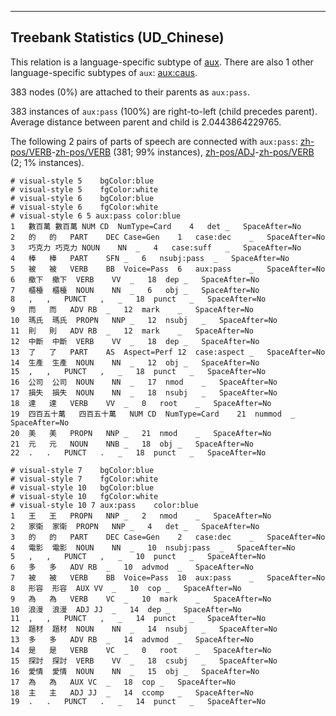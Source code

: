 

--------------------------------------------------------------------------------

## Treebank Statistics (UD_Chinese)

This relation is a language-specific subtype of [aux]().
There are also 1 other language-specific subtypes of `aux`: [aux:caus]().

383 nodes (0%) are attached to their parents as `aux:pass`.

383 instances of `aux:pass` (100%) are right-to-left (child precedes parent).
Average distance between parent and child is 2.0443864229765.

The following 2 pairs of parts of speech are connected with `aux:pass`: [zh-pos/VERB]()-[zh-pos/VERB]() (381; 99% instances), [zh-pos/ADJ]()-[zh-pos/VERB]() (2; 1% instances).


~~~ conllu
# visual-style 5	bgColor:blue
# visual-style 5	fgColor:white
# visual-style 6	bgColor:blue
# visual-style 6	fgColor:white
# visual-style 6 5 aux:pass	color:blue
1	數百萬	數百萬	NUM	CD	NumType=Card	4	det	_	SpaceAfter=No
2	的	的	PART	DEC	Case=Gen	1	case:dec	_	SpaceAfter=No
3	巧克力	巧克力	NOUN	NN	_	4	case:suff	_	SpaceAfter=No
4	棒	棒	PART	SFN	_	6	nsubj:pass	_	SpaceAfter=No
5	被	被	VERB	BB	Voice=Pass	6	aux:pass	_	SpaceAfter=No
6	撤下	撤下	VERB	VV	_	18	dep	_	SpaceAfter=No
7	櫃檯	櫃檯	NOUN	NN	_	6	obj	_	SpaceAfter=No
8	,	,	PUNCT	,	_	18	punct	_	SpaceAfter=No
9	而	而	ADV	RB	_	12	mark	_	SpaceAfter=No
10	瑪氏	瑪氏	PROPN	NNP	_	12	nsubj	_	SpaceAfter=No
11	則	則	ADV	RB	_	12	mark	_	SpaceAfter=No
12	中斷	中斷	VERB	VV	_	18	dep	_	SpaceAfter=No
13	了	了	PART	AS	Aspect=Perf	12	case:aspect	_	SpaceAfter=No
14	生產	生產	NOUN	NN	_	12	obj	_	SpaceAfter=No
15	,	,	PUNCT	,	_	18	punct	_	SpaceAfter=No
16	公司	公司	NOUN	NN	_	17	nmod	_	SpaceAfter=No
17	損失	損失	NOUN	NN	_	18	nsubj	_	SpaceAfter=No
18	達	達	VERB	VV	_	0	root	_	SpaceAfter=No
19	四百五十萬	四百五十萬	NUM	CD	NumType=Card	21	nummod	_	SpaceAfter=No
20	美	美	PROPN	NNP	_	21	nmod	_	SpaceAfter=No
21	元	元	NOUN	NNB	_	18	obj	_	SpaceAfter=No
22	.	.	PUNCT	.	_	18	punct	_	SpaceAfter=No

~~~


~~~ conllu
# visual-style 7	bgColor:blue
# visual-style 7	fgColor:white
# visual-style 10	bgColor:blue
# visual-style 10	fgColor:white
# visual-style 10 7 aux:pass	color:blue
1	王	王	PROPN	NNP	_	2	nmod	_	SpaceAfter=No
2	家衛	家衛	PROPN	NNP	_	4	det	_	SpaceAfter=No
3	的	的	PART	DEC	Case=Gen	2	case:dec	_	SpaceAfter=No
4	電影	電影	NOUN	NN	_	10	nsubj:pass	_	SpaceAfter=No
5	,	,	PUNCT	,	_	10	punct	_	SpaceAfter=No
6	多	多	ADV	RB	_	10	advmod	_	SpaceAfter=No
7	被	被	VERB	BB	Voice=Pass	10	aux:pass	_	SpaceAfter=No
8	形容	形容	AUX	VV	_	10	cop	_	SpaceAfter=No
9	為	為	VERB	VC	_	10	mark	_	SpaceAfter=No
10	浪漫	浪漫	ADJ	JJ	_	14	dep	_	SpaceAfter=No
11	,	,	PUNCT	,	_	14	punct	_	SpaceAfter=No
12	題材	題材	NOUN	NN	_	14	nsubj	_	SpaceAfter=No
13	多	多	ADV	RB	_	14	advmod	_	SpaceAfter=No
14	是	是	VERB	VC	_	0	root	_	SpaceAfter=No
15	探討	探討	VERB	VV	_	18	csubj	_	SpaceAfter=No
16	愛情	愛情	NOUN	NN	_	15	obj	_	SpaceAfter=No
17	為	為	AUX	VC	_	18	cop	_	SpaceAfter=No
18	主	主	ADJ	JJ	_	14	ccomp	_	SpaceAfter=No
19	.	.	PUNCT	.	_	14	punct	_	SpaceAfter=No

~~~



